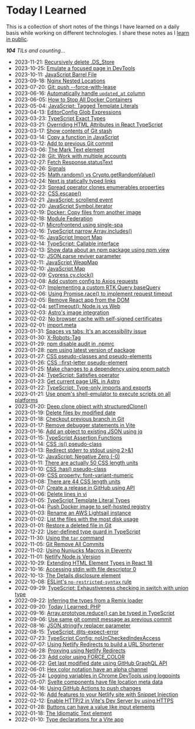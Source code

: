 # Today I Learned

This is a collection of short notes of the things I have learned on a daily basis while working on different technologies. I share these notes as I [learn in public](https://www.learninpublic.org/).

_**104** TILs and counting..._

- 2023-11-21: [Recursively delete .DS_Store](https://github.com/petermekhaeil/til/blob/master/./learnings/mac-delete-ds-store.md)
- 2023-10-25: [Emulate a focused page in DevTools](https://github.com/petermekhaeil/til/blob/master/./learnings/devtools-emulate-focused-page.md)
- 2023-10-11: [JavaScript Barrel File](https://github.com/petermekhaeil/til/blob/master/./learnings/js-barrel-files.md)
- 2023-09-18: [Nginx Nested Locations](https://github.com/petermekhaeil/til/blob/master/./learnings/nginx-nested-locations.md)
- 2023-07-20: [Git: push --force-with-lease](https://github.com/petermekhaeil/til/blob/master/./learnings/git-push-force-with-lease.md)
- 2023-06-16: [  Automatically handle `updated_at` column](https://github.com/petermekhaeil/til/blob/master/./learnings/postgresql-moddatetime.md)
- 2023-06-05: [How to Stop All Docker Containers](https://github.com/petermekhaeil/til/blob/master/./learnings/docker-stop-all.md)
- 2023-05-04: [JavaScript: Tagged Template Literals](https://github.com/petermekhaeil/til/blob/master/./learnings/js-tagged-templates.md)
- 2023-04-13: [EditorConfig Glob Expressions](https://github.com/petermekhaeil/til/blob/master/./learnings/editorconfig-glob-expressions.md)
- 2023-03-23: [TypeScript Exact Types](https://github.com/petermekhaeil/til/blob/master/./learnings/ts-exact-types.md)
- 2023-03-21: [Overriding HTML Attributes in React TypeScript](https://github.com/petermekhaeil/til/blob/master/./learnings/ts-html-attributes.md)
- 2023-03-17: [Show contents of Git stash](https://github.com/petermekhaeil/til/blob/master/./learnings/git-stash-show.md)
- 2023-03-14: [Copy a function in JavaScript](https://github.com/petermekhaeil/til/blob/master/./learnings/js-bind.md)
- 2023-03-12: [Add to previous Git commit](https://github.com/petermekhaeil/til/blob/master/./learnings/git-add-to-previous-commit.md)
- 2023-03-06: [The Mark Text element](https://github.com/petermekhaeil/til/blob/master/./learnings/html-mark-element.md)
- 2023-02-28: [Git: Work with multiple accounts](https://github.com/petermekhaeil/til/blob/master/./learnings/git-multiple-accounts.md)
- 2023-02-27: [Fetch Response.statusText](https://github.com/petermekhaeil/til/blob/master/./learnings/js-fetch-status-text.md)
- 2023-02-26: [Signals](https://github.com/petermekhaeil/til/blob/master/./learnings/js-signals.md)
- 2023-02-25: [Math.random() vs Crypto.getRandomValue()](https://github.com/petermekhaeil/til/blob/master/./learnings/js-math-random-vs-crypto.md)
- 2023-02-24: [Next.js statically typed links](https://github.com/petermekhaeil/til/blob/master/./learnings/nextjs-type-safe-link.md)
- 2023-02-23: [Spread operator clones enumerables properties](https://github.com/petermekhaeil/til/blob/master/./learnings/js-spread-shallow-copy.md)
- 2023-02-22: [CSS.escape()](https://github.com/petermekhaeil/til/blob/master/./learnings/css-escape.md)
- 2023-02-21: [JavaScript: scrollend event](https://github.com/petermekhaeil/til/blob/master/./learnings/js-scrollend-event.md)
- 2023-02-20: [JavaScript Symbol.iterator](https://github.com/petermekhaeil/til/blob/master/./learnings/js-symbol-iterator.md)
- 2023-02-19: [Docker: Copy files from another image](https://github.com/petermekhaeil/til/blob/master/./learnings/docker-copy-from-image.md)
- 2023-02-18: [Module Federation](https://github.com/petermekhaeil/til/blob/master/./learnings/module-federation.md)
- 2023-02-17: [Microfrontend using single-spa](https://github.com/petermekhaeil/til/blob/master/./learnings/single-spa.md)
- 2023-02-16: [TypeScript narrow Array.includes()](https://github.com/petermekhaeil/til/blob/master/./learnings/ts-array-includes.md)
- 2023-02-15: [JavaScript Import Map](https://github.com/petermekhaeil/til/blob/master/./learnings/js-import-map.md)
- 2023-02-14: [TypeScript: Callable interface](https://github.com/petermekhaeil/til/blob/master/./learnings/ts-callable.md)
- 2023-02-13: [Show data about an npm package using npm view](https://github.com/petermekhaeil/til/blob/master/./learnings/npm-view.md)
- 2023-02-12: [JSON.parse reviver parameter](https://github.com/petermekhaeil/til/blob/master/./learnings/json-parse-reviver-parameter.md)
- 2023-02-11: [JavaScript WeapMap](https://github.com/petermekhaeil/til/blob/master/./learnings/js-weakmap.md)
- 2023-02-10: [JavaScript Map](https://github.com/petermekhaeil/til/blob/master/./learnings/js-map.md)
- 2023-02-09: [Cypress cy.clock()](https://github.com/petermekhaeil/til/blob/master/./learnings/cypress-clock.md)
- 2023-02-08: [Add custom config to Axios requests](https://github.com/petermekhaeil/til/blob/master/./learnings/axios-interceptors.md)
- 2023-02-07: [Implementing a custom RTK Query baseQuery](https://github.com/petermekhaeil/til/blob/master/./learnings/rtk-query-base-query.md)
- 2023-02-06: [Using Promise.race() to implement request timeout](https://github.com/petermekhaeil/til/blob/master/./learnings/js-promise-race.md)
- 2023-02-05: [Remove React app from the DOM](https://github.com/petermekhaeil/til/blob/master/./learnings/react-unmount-component-at-node.md)
- 2023-02-04: [setTimeout(): Node.js vs Web](https://github.com/petermekhaeil/til/blob/master/./learnings/settimeout-node-vs-web.md)
- 2023-02-03: [Astro's image integration](https://github.com/petermekhaeil/til/blob/master/./learnings/astro-image.md)
- 2023-02-02: [No browser cache with self-signed certificates](https://github.com/petermekhaeil/til/blob/master/./learnings/chrome-certificates.md)
- 2023-02-01: [import.meta](https://github.com/petermekhaeil/til/blob/master/./learnings/import-meta.md)
- 2023-01-31: [Spaces vs tabs: It's an accessibility issue](https://github.com/petermekhaeil/til/blob/master/./learnings/spaces-vs-tabs.md)
- 2023-01-30: [X-Robots-Tag](https://github.com/petermekhaeil/til/blob/master/./learnings/x-robots-tag.md)
- 2023-01-29: [npm disable audit in .npmrc](https://github.com/petermekhaeil/til/blob/master/./learnings/npm-audit.md)
- 2023-01-28: [ npm using latest version of package](https://github.com/petermekhaeil/til/blob/master/./learnings/npm-latest.md)
- 2023-01-27: [CSS pseudo-classes and pseudo-elements](https://github.com/petermekhaeil/til/blob/master/./learnings/css-pseudo-classes-elements.md)
- 2023-01-26: [CSS ::first-letter pseudo-element](https://github.com/petermekhaeil/til/blob/master/./learnings/css-first-letter.md)
- 2023-01-25: [Make changes to a dependency using pnpm patch](https://github.com/petermekhaeil/til/blob/master/./learnings/pnpm-patch.md)
- 2023-01-24: [TypeScript: Satisfies operator](https://github.com/petermekhaeil/til/blob/master/./learnings/ts-satisfies.md)
- 2023-01-23: [Get current page URL in Astro](https://github.com/petermekhaeil/til/blob/master/./learnings/astro-url.md)
- 2023-01-22: [TypeScript: Type-only imports and exports](https://github.com/petermekhaeil/til/blob/master/./learnings/ts-imports-not-used-as-values.md)
- 2023-01-21: [Use pnpm's shell-emulator to execute scripts on all platforms](https://github.com/petermekhaeil/til/blob/master/./learnings/pnpm-shell-emulator.md)
- 2023-01-20: [Deep clone object with structuredClone()](https://github.com/petermekhaeil/til/blob/master/./learnings/structured-clone.md)
- 2023-01-19: [Delete files by modified date](https://github.com/petermekhaeil/til/blob/master/./learnings/delete-files-by-modified-date.md)
- 2023-01-18: [Checkout previous branch in Git](https://github.com/petermekhaeil/til/blob/master/./learnings/git-checkout-previous-branch.md)
- 2023-01-17: [Remove debugger statements in Vite](https://github.com/petermekhaeil/til/blob/master/./learnings/vite-remove-console-debugger.md)
- 2023-01-16: [Add an object to existing JSON using jq](https://github.com/petermekhaeil/til/blob/master/./learnings/jq-append-json.md)
- 2023-01-15: [TypeScript Assertion Functions](https://github.com/petermekhaeil/til/blob/master/./learnings/ts-assertion-functions.md)
- 2023-01-14: [CSS :is() pseudo-class](https://github.com/petermekhaeil/til/blob/master/./learnings/css-is-pseudo-class.md)
- 2023-01-13: [Redirect stderr to stdout using 2>&1](https://github.com/petermekhaeil/til/blob/master/./learnings/file-descriptor-redirection.md)
- 2023-01-12: [JavaScript: Negative Zero (-0)](https://github.com/petermekhaeil/til/blob/master/./learnings/js-negative-zero.md)
- 2023-01-11: [There are actually 50 CSS length units](https://github.com/petermekhaeil/til/blob/master/./learnings/50-css-length-units.md)
- 2023-01-10: [CSS :has() pseudo-class](https://github.com/petermekhaeil/til/blob/master/./learnings/css-has-pseudo-class.md)
- 2023-01-09: [CSS property: font-variant-numeric](https://github.com/petermekhaeil/til/blob/master/./learnings/css-font-variant-numeric.md)
- 2023-01-08: [There are 44 CSS length units](https://github.com/petermekhaeil/til/blob/master/./learnings/44-css-length-units.md)
- 2023-01-07: [Create a release in GitHub using API](https://github.com/petermekhaeil/til/blob/master/./learnings/github-create-release.md)
- 2023-01-06: [Delete lines in vi](https://github.com/petermekhaeil/til/blob/master/./learnings/vi-delete-lines.md)
- 2023-01-05: [TypeScript Template Literal Types](https://github.com/petermekhaeil/til/blob/master/./learnings/ts-template-literal-types.md)
- 2023-01-04: [Push Docker image to self-hosted registry](https://github.com/petermekhaeil/til/blob/master/./learnings/docker-push-to-registry.md)
- 2023-01-03: [Rename an AWS Lightsail instance](https://github.com/petermekhaeil/til/blob/master/./learnings/rename-aws-lightsail-instance.md)
- 2023-01-02: [List the files with the most disk usage](https://github.com/petermekhaeil/til/blob/master/./learnings/disk-usage.md)
- 2023-01-01: [Restore a deleted file in Git](https://github.com/petermekhaeil/til/blob/master/./learnings/git-restore-deleted-file.md)
- 2022-12-22: [User-defined type guard in TypeScript](https://github.com/petermekhaeil/til/blob/master/./learnings/ts-user-defined-type-guard.md)
- 2022-11-30: [Using the `tar` command](https://github.com/petermekhaeil/til/blob/master/./learnings/tar-archive.md)
- 2022-11-05: [Git Remove All Commits](https://github.com/petermekhaeil/til/blob/master/./learnings/git-remove-all-commits.md)
- 2022-11-02: [Using Nunjucks Macros in Eleventy](https://github.com/petermekhaeil/til/blob/master/./learnings/nunjucks-macro-eleventy.md)
- 2022-11-01: [Netlify Node.js Version](https://github.com/petermekhaeil/til/blob/master/./learnings/netlify-node-version.md)
- 2022-10-29: [Extending HTML Element Types in React 18](https://github.com/petermekhaeil/til/blob/master/./learnings/ts-html-element-react-18.md)
- 2022-10-16: [Accessing stdin with file descriptor 0](https://github.com/petermekhaeil/til/blob/master/./learnings/node-file-descriptor-0.md)
- 2022-10-13: [The Details disclosure element](https://github.com/petermekhaeil/til/blob/master/./learnings/the-details-element.md)
- 2022-10-08: [ ESLint's `no-restricted-syntax` rule](https://github.com/petermekhaeil/til/blob/master/./learnings/eslint-no-restricted-syntax.md)
- 2022-09-29: [TypeScript: Exhaustiveness checking in switch with union type](https://github.com/petermekhaeil/til/blob/master/./learnings/ts-exhaustive-switch.md)
- 2022-09-22: [Inferring the types from a Remix loader](https://github.com/petermekhaeil/til/blob/master/./learnings/ts-remix-infer-loader.md)
- 2022-09-20: [Today I Learned: PHP](https://github.com/petermekhaeil/til/blob/master/./learnings/php.md)
- 2022-09-16: [Array.prototype.reduce() can be typed in TypeScript](https://github.com/petermekhaeil/til/blob/master/./learnings/ts-reduce-generic-type.md)
- 2022-09-06: [Use same git commit message as previous commit](https://github.com/petermekhaeil/til/blob/master/./learnings/git-commit-same-message.md)
- 2022-08-16: [JSON.stringify replacer parameter](https://github.com/petermekhaeil/til/blob/master/./learnings/json-stringify-replacer-parameter.md)
- 2022-08-15: [TypeScript: @ts-expect-error](https://github.com/petermekhaeil/til/blob/master/./learnings/ts-expect-error.md)
- 2022-07-23: [TypeScript Config: noUnCheckedIndexAccess](https://github.com/petermekhaeil/til/blob/master/./learnings/ts-config-no-unchecked-index-access.md)
- 2022-07-07: [Using Netlify Redirects to build a URL Shortener](https://github.com/petermekhaeil/til/blob/master/./learnings/using-netlify-redirects-to-build-a-url-shortener.md)
- 2022-06-28: [Proxying using Netlify Redirects](https://github.com/petermekhaeil/til/blob/master/./learnings/proxying-using-netlify-redirects.md)
- 2022-06-23: [Add color using FORCE_COLOR](https://github.com/petermekhaeil/til/blob/master/./learnings/add-color-using-force-color.md)
- 2022-06-22: [Get last modified date using GitHub GraphQL API](https://github.com/petermekhaeil/til/blob/master/./learnings/get-last-modified-date-using-github-graphql-api.md)
- 2022-06-01: [Hex color notation have an alpha channel](https://github.com/petermekhaeil/til/blob/master/./learnings/hex-color-notation-alpha-channel.md)
- 2022-05-24: [Logging variables in Chrome DevTools using logpoints](https://github.com/petermekhaeil/til/blob/master/./learnings/logging-variables-in-chrome-devtools.md)
- 2022-05-07: [Svelte components have file location meta data](https://github.com/petermekhaeil/til/blob/master/./learnings/svelte-components-have-file-location-meta-data.md)
- 2022-04-16: [Using GitHub Actions to push changes](https://github.com/petermekhaeil/til/blob/master/./learnings/using-github-actions-to-push-changes.md)
- 2022-02-16: [Add features to your Netlify site with Snippet Injection](https://github.com/petermekhaeil/til/blob/master/./learnings/add-features-to-your-netlify-site-with-snippet-injection.md)
- 2022-02-12: [Enable HTTP/2 in Vite's Dev Server by using HTTPS](https://github.com/petermekhaeil/til/blob/master/./learnings/enable-http2-in-vites-dev-server-by-using-https.md)
- 2022-01-28: [Buttons can have a value like input elements](https://github.com/petermekhaeil/til/blob/master/./learnings/buttons-can-have-a-value-like-input-elements.md)
- 2022-01-18: [The Idiomatic Text element](https://github.com/petermekhaeil/til/blob/master/./learnings/the-idiomatic-text-element.md)
- 2022-01-10: [Type declarations for a Vite app](https://github.com/petermekhaeil/til/blob/master/./learnings/type-declarations-for-a-vite-app.md)
